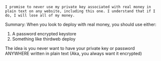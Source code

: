 ```I promise to never use my private key associated with real money in plain text on any website, including this one. I understand that if I do, I will lose all of my money.```

Summary:
When you look to deploy
with real money, you should use either:
1. A password encrypted keystore
2. Something like thirdweb deploy

The idea is you never want to have
your private key or password
ANYWHERE written in plain text
(Aka, you always want it encrypted)